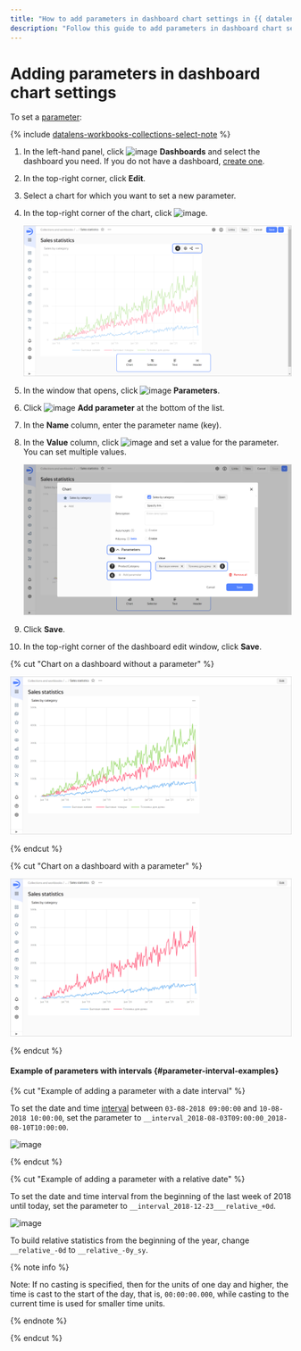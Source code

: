 ```yaml
---
title: "How to add parameters in dashboard chart settings in {{ datalens-full-name }}"
description: "Follow this guide to add parameters in dashboard chart settings."
---
```


# Adding parameters in dashboard chart settings

To set a [parameter](../../dashboard/dashboard_parameters.md):


{% include [datalens-workbooks-collections-select-note](../../../_includes/datalens/operations/datalens-workbooks-collections-select-note.md) %}


1. In the left-hand panel, click ![image](../../../_assets/console-icons/layout-cells-large.svg) **Dashboards** and select the dashboard you need. If you do not have a dashboard, [create one](../dashboard/create.md).
1. In the top-right corner, click **Edit**.
1. Select a chart for which you want to set a new parameter.
1. In the top-right corner of the chart, click ![image](../../../_assets/console-icons/gear.svg).

   ![image](../../../_assets/datalens/parameters/chart-settings-open.svg)

1. In the window that opens, click ![image](../../../_assets/console-icons/chevron-down.svg) **Parameters**.
1. Click ![image](../../../_assets/console-icons/plus.svg) **Add parameter** at the bottom of the list.
1. In the **Name** column, enter the parameter name (key).
1. In the **Value** column, click ![image](../../../_assets/console-icons/plus.svg) and set a value for the parameter. You can set multiple values.

   ![image](../../../_assets/datalens/parameters/chart-add-parameters.svg)

1. Click **Save**.
1. In the top-right corner of the dashboard edit window, click **Save**.

{% cut "Chart on a dashboard without a parameter" %}

![image](../../../_assets/datalens/parameters/dashboard.svg)

{% endcut %}

{% cut "Chart on a dashboard with a parameter" %}

![image](../../../_assets/datalens/parameters/dashboard-with-parameter.svg)

{% endcut %}

#### Example of parameters with intervals {#parameter-interval-examples}

{% cut "Example of adding a parameter with a date interval" %}

To set the date and time [interval](../../dashboard/dashboard_parameters.md#interval) between `03-08-2018 09:00:00` and `10-08-2018 10:00:00`, set the parameter to `__interval_2018-08-03T09:00:00_2018-08-10T10:00:00`.

![image](../../../_assets/datalens/parameters/date-interval-example.png)

{% endcut %}

{% cut "Example of adding a parameter with a relative date" %}

To set the date and time interval from the beginning of the last week of 2018 until today, set the parameter to `__interval_2018-12-23___relative_+0d`.

![image](../../../_assets/datalens/parameters/iso-date.png)

To build relative statistics from the beginning of the year, change `__relative_-0d` to `__relative_-0y_sy`.

{% note info %}

Note: If no casting is specified, then for the units of one day and higher, the time is cast to the start of the day, that is, `00:00:00.000`, while casting to the current time is used for smaller time units.

{% endnote %}

{% endcut %}